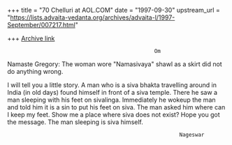 +++
title = "70 Chelluri at AOL.COM"
date = "1997-09-30"
upstream_url = "https://lists.advaita-vedanta.org/archives/advaita-l/1997-September/007217.html"

+++
[Archive link](https://lists.advaita-vedanta.org/archives/advaita-l/1997-September/007217.html)

                                                   Om
Namaste Gregory:
The woman wore "Namasivaya" shawl as a skirt did not do anything wrong.

I will tell you a little story.  A man who is a siva bhakta travelling around
in India (in old days) found himself in front of a siva temple.   There he
saw a man sleeping with his feet on sivalinga.  Immediately he wokeup the man
and told him it is a sin to put his feet on siva.   The man asked him where
can I keep my feet.  Show me a place where siva does not exist?   Hope you
got the message.   The man sleeping is siva himself.

                                                           Nageswar

